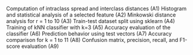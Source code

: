 Computation of intraclass spread and interclass distances (A1)
Histogram and statistical analysis of a selected feature (A2)
Minkowski distance analysis for r = 1 to 10 (A3)
Train-test dataset split using sklearn (A4)
Training of kNN classifier with k=3 (A5)
 Accuracy evaluation of the classifier (A6)
 Prediction behavior using test vectors (A7)
Accuracy comparison for k = 1 to 11 (A8)
 Confusion matrix, precision, recall, and F1-score evaluation (A9)
